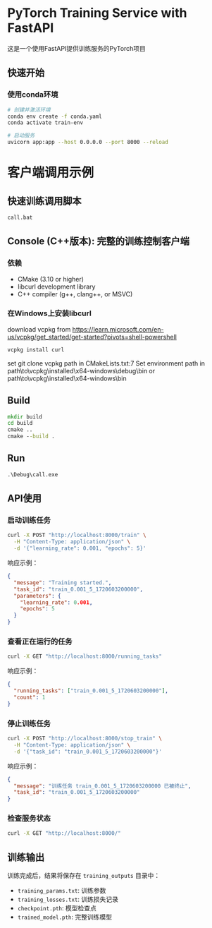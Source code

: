 # PyTorch Training Service with FastAPI

这是一个使用FastAPI提供训练服务的PyTorch项目

## 快速开始

### 使用conda环境
```bash
# 创建并激活环境
conda env create -f conda.yaml
conda activate train-env

# 启动服务
uvicorn app:app --host 0.0.0.0 --port 8000 --reload
```

# 客户端调用示例

## 快速训练调用脚本
```bash
call.bat
```

## Console (C++版本): 完整的训练控制客户端

### 依赖
- CMake (3.10 or higher)
- libcurl development library
- C++ compiler (g++, clang++, or MSVC)

### 在Windows上安装libcurl

download vcpkg from https://learn.microsoft.com/en-us/vcpkg/get_started/get-started?pivots=shell-powershell

```cmd
vcpkg install curl
```

set git clone vcpkg path in CMakeLists.txt:7 
Set environment path in path\to\vcpkg\installed\x64-windows\debug\bin or path\to\vcpkg\installed\x64-windows\bin

## Build
```cmd
mkdir build
cd build
cmake ..
cmake --build .
```

## Run
```cmd
.\Debug\call.exe
```



## API使用

### 启动训练任务
```bash
curl -X POST "http://localhost:8000/train" \
  -H "Content-Type: application/json" \
  -d '{"learning_rate": 0.001, "epochs": 5}'
```

响应示例：
```json
{
  "message": "Training started.",
  "task_id": "train_0.001_5_1720603200000",
  "parameters": {
    "learning_rate": 0.001,
    "epochs": 5
  }
}
```

### 查看正在运行的任务
```bash
curl -X GET "http://localhost:8000/running_tasks"
```

响应示例：
```json
{
  "running_tasks": ["train_0.001_5_1720603200000"],
  "count": 1
}
```

### 停止训练任务
```bash
curl -X POST "http://localhost:8000/stop_train" \
  -H "Content-Type: application/json" \
  -d '{"task_id": "train_0.001_5_1720603200000"}'
```

响应示例：
```json
{
  "message": "训练任务 train_0.001_5_1720603200000 已被终止",
  "task_id": "train_0.001_5_1720603200000"
}
```

### 检查服务状态
```bash
curl -X GET "http://localhost:8000/"
```

## 训练输出

训练完成后，结果将保存在 `training_outputs` 目录中：
- `training_params.txt`: 训练参数
- `training_losses.txt`: 训练损失记录
- `checkpoint.pth`: 模型检查点
- `trained_model.pth`: 完整训练模型
